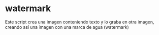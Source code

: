 # watermark
 
Este script crea una imagen conteniendo texto y lo graba en otra imagen, creando así una imagen con una marca de agua (watermark)
